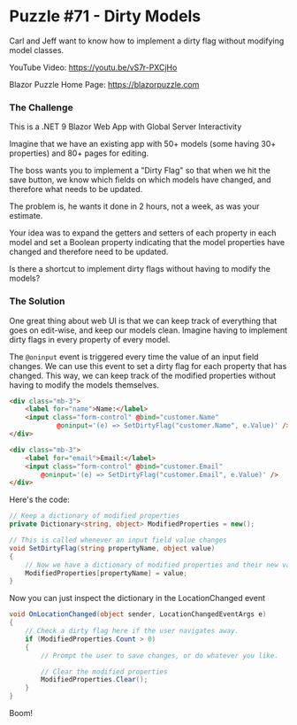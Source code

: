# Puzzle #71 - Dirty Models
Carl and Jeff want to know how to implement a dirty flag without modifying model classes.

YouTube Video: https://youtu.be/vS7r-PXCjHo

Blazor Puzzle Home Page: https://blazorpuzzle.com

### The Challenge

This is a .NET 9 Blazor Web App with Global Server Interactivity

Imagine that we have an existing app with 50+ models (some having 30+ properties) and 80+ pages for editing.

The boss wants you to implement a "Dirty Flag" so that when we hit the save button, we know which fields on which models have changed, and therefore what needs to be updated.

The problem is, he wants it done in 2 hours, not a week, as was your estimate.

Your idea was to expand the getters and setters of each property in each model and set a Boolean property indicating that the model properties have changed and therefore need to be updated.

Is there a shortcut to implement dirty flags without having to modify the models?

### The Solution

One great thing about web UI is that we can keep track of everything that goes on edit-wise, and keep our models clean. Imagine having to implement dirty flags in every property of every model. 

The `@oninput` event is triggered every time the value of an input field changes. 
We can use this event to set a dirty flag for each property that has changed. 
This way, we can keep track of the modified properties without having to modify the models themselves.

```html
<div class="mb-3">
    <label for="name">Name:</label>
    <input class="form-control" @bind="customer.Name"
            @oninput='(e) => SetDirtyFlag("customer.Name", e.Value)' />
</div>

<div class="mb-3">
    <label for="email">Email:</label>
    <input class="form-control" @bind="customer.Email" 
        @oninput='(e) => SetDirtyFlag("customer.Email", e.Value)' />
</div>
```

Here's the code:

```c#
// Keep a dictionary of modified properties
private Dictionary<string, object> ModifiedProperties = new();

// This is called whenever an input field value changes
void SetDirtyFlag(string propertyName, object value)
{
    // Now we have a dictionary of modified properties and their new values
    ModifiedProperties[propertyName] = value;
}
```

Now you can just inspect the dictionary in the LocationChanged event

```c#
void OnLocationChanged(object sender, LocationChangedEventArgs e)
{
    // Check a dirty flag here if the user navigates away.
    if (ModifiedProperties.Count > 0)
    {
        // Prompt the user to save changes, or do whatever you like.

        // Clear the modified properties
        ModifiedProperties.Clear();
    }
}
```

Boom!
